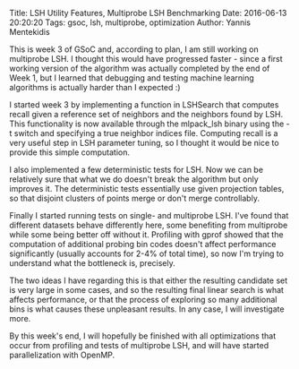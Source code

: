 Title: LSH Utility Features, Multiprobe LSH Benchmarking
Date: 2016-06-13 20:20:20
Tags: gsoc, lsh, multiprobe, optimization
Author: Yannis Mentekidis

This is week 3 of GSoC and, according to plan, I am still working on multiprobe LSH. I thought this would have progressed faster - since a first working version of the algorithm was actually completed by the end of Week 1, but I learned that debugging and testing machine learning algorithms is actually harder than I expected :)

I started week 3 by implementing a function in LSHSearch that computes recall given a reference set of neighbors and the neighbors found by LSH. This functionality is now available through the mlpack_lsh binary using the -t switch and specifying a true neighbor indices file. Computing recall is a very useful step in LSH parameter tuning, so I thought it would be nice to provide this simple computation.

I also implemented a few deterministic tests for LSH. Now we can be relatively sure that what we do doesn't break the algorithm but only improves it. The deterministic tests essentially use given projection tables, so that disjoint clusters of points merge or don't merge controllably.

Finally I started running tests on single- and multiprobe LSH. I've found that different datasets behave differently here, some benefiting from multiprobe while some being better off without it. Profiling with gprof showed that the computation of additional probing bin codes doesn't affect performance significantly (usually accounts for 2-4% of total time), so now I'm trying to understand what the bottleneck is, precisely.

The two ideas I have regarding this is that either the resulting candidate set is very large in some cases, and so the resulting final linear search is what affects performance, or that the process of exploring so many additional bins is what causes these unpleasant results. In any case, I will investigate more.

By this week's end, I will hopefully be finished with all optimizations that occur from profiling and tests of multiprobe LSH, and will have started parallelization with OpenMP.